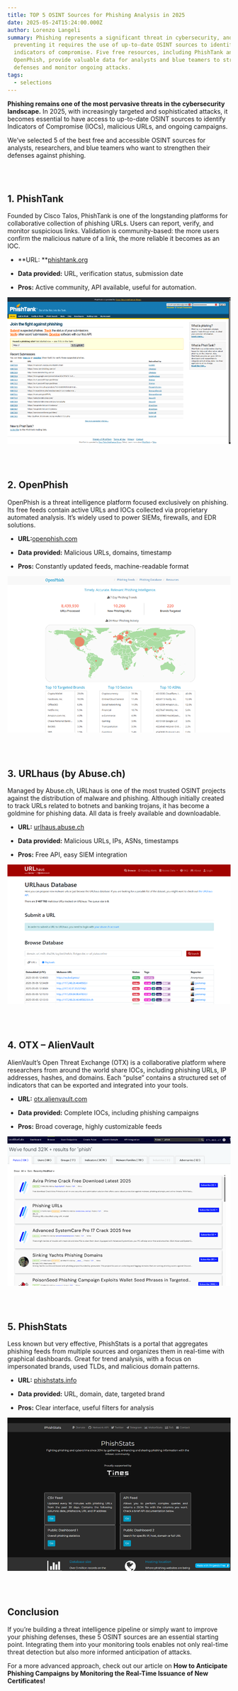```yaml
---
title: TOP 5 OSINT Sources for Phishing Analysis in 2025
date: 2025-05-24T15:24:00.000Z
author: Lorenzo Langeli
summary: Phishing represents a significant threat in cybersecurity, and
  preventing it requires the use of up-to-date OSINT sources to identify new
  indicators of compromise. Five free resources, including PhishTank and
  OpenPhish, provide valuable data for analysts and blue teamers to strengthen
  defenses and monitor ongoing attacks.
tags:
  - selections
---
```

**Phishing remains one of the most pervasive threats in the cybersecurity landscape.**
In 2025, with increasingly targeted and sophisticated attacks, it becomes essential to have access to up-to-date OSINT sources to identify Indicators of Compromise (IOCs), malicious URLs, and ongoing campaigns.

We’ve selected 5 of the best free and accessible OSINT sources for analysts, researchers, and blue teamers who want to strengthen their defenses against phishing.

<br />
<br />


## 1. **PhishTank**

Founded by Cisco Talos, PhishTank is one of the longstanding platforms for collaborative collection of phishing URLs. Users can report, verify, and monitor suspicious links. Validation is community-based: the more users confirm the malicious nature of a link, the more reliable it becomes as an IOC.

* **URL: **[phishtank.org](https://phishtank.org/)


* **Data provided:** URL, verification status, submission date
* **Pros:** Active community, API available, useful for automation.

![PhishTank Homepage](/static/img/phish1.png "PhishTank Homepage")

<br />
<br />

## 2. **OpenPhish**

OpenPhish is a threat intelligence platform focused exclusively on phishing. Its free feeds contain active URLs and IOCs collected via proprietary automated analysis. It’s widely used to power SIEMs, firewalls, and EDR solutions.

* **URL:**[openphish.com](https://openphish.com/)


* **Data provided:** Malicious URLs, domains, timestamp
* **Pros:** Constantly updated feeds, machine-readable format

![OpenPhish Homepage](/static/img/phish2.png "OpenPhish Homepage")

<br />
<br />

## 3. **URLhaus (by Abuse.ch)**

Managed by Abuse.ch, URLhaus is one of the most trusted OSINT projects against the distribution of malware and phishing. Although initially created to track URLs related to botnets and banking trojans, it has become a goldmine for phishing data. All data is freely available and downloadable.

* **URL:** [urlhaus.abuse.ch](https://urlhaus.abuse.ch/)


* **Data provided:** Malicious URLs, IPs, ASNs, timestamps
* **Pros:** Free API, easy SIEM integration

![URLhaus Homepage](/static/img/phish3.png "URLhaus Homepage")

<br />
<br />

## 4. **OTX – AlienVault**

AlienVault’s Open Threat Exchange (OTX) is a collaborative platform where researchers from around the world share IOCs, including phishing URLs, IP addresses, hashes, and domains. Each “pulse” contains a structured set of indicators that can be exported and integrated into your tools.

* **URL:** [otx.alienvault.com](https://otx.alienvault.com/)


* **Data provided:** Complete IOCs, including phishing campaigns
* **Pros:** Broad coverage, highly customizable feeds

![OTX-AlienVault Homepage](/static/img/phish4.png "OTX-AlienVault Homepage")

<br />
<br />

## 5. **PhishStats**

Less known but very effective, PhishStats is a portal that aggregates phishing feeds from multiple sources and organizes them in real-time with graphical dashboards. Great for trend analysis, with a focus on impersonated brands, used TLDs, and malicious domain patterns.

* **URL:** [phishstats.info](https://phishstats.info/)


* **Data provided:** URL, domain, date, targeted brand
* **Pros:** Clear interface, useful filters for analysis

![PhishStats Homepage](/static/img/pish5.png "PhishStats Homepage")

<br />
<br />

## Conclusion

If you’re building a threat intelligence pipeline or simply want to improve your phishing defenses, these 5 OSINT sources are an essential starting point. Integrating them into your monitoring tools enables not only real-time threat detection but also more informed anticipation of attacks.

For a more advanced approach, check out our article on **How to Anticipate Phishing Campaigns by Monitoring the Real-Time Issuance of New Certificates!**